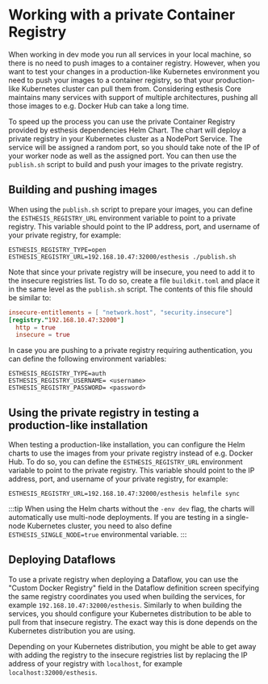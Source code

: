 # Working with a private Container Registry
When working in dev mode you run all services in your local machine, so there is no need to
push images to a container registry. However, when you want to test your changes in a production-like
Kubernetes environment you need to push your images to a container registry, so that your
production-like Kubernetes cluster can pull them from. Considering esthesis Core maintains many
services with support of multiple architectures, pushing all those images to e.g. Docker Hub can take a
long time.

To speed up the process you can use the private Container Registry provided by esthesis dependencies
Helm Chart.
The chart will deploy a private registry in your Kubernetes cluster as a NodePort Service. The service
will be assigned a random port, so you should take note of the IP of your worker node as well as the
assigned port. You can then use the `publish.sh` script to build and push your images to the private
registry.

## Building and pushing images
When using the `publish.sh` script to prepare your images, you can define the `ESTHESIS_REGISTRY_URL`
environment variable to point to a private registry. This variable should point to the IP address,
port, and username of your private registry, for example:
```shell
ESTHESIS_REGISTRY_TYPE=open ESTHESIS_REGISTRY_URL=192.168.10.47:32000/esthesis ./publish.sh
```

Note that since your private registry will be insecure, you need to add it to the insecure registries
list. To do so, create a file `buildkit.toml` and place it in the same level as the `publish.sh` script.
The contents of this file should be similar to:
```toml
insecure-entitlements = [ "network.host", "security.insecure"]
[registry."192.168.10.47:32000"]
  http = true
  insecure = true
```

In case you are pushing to a private registry requiring authentication, you can define the following
environment variables:
```shell
ESTHESIS_REGISTRY_TYPE=auth
ESTHESIS_REGISTRY_USERNAME= <username>
ESTHESIS_REGISTRY_PASSWORD= <password>
````

## Using the private registry in testing a production-like installation
When testing a production-like installation, you can configure the Helm charts to use the images from
your private registry instead of e.g. Docker Hub. To do so, you can define the `ESTHESIS_REGISTRY_URL`
environment variable to point to the private registry. This variable should point to the IP address,
port, and username of your private registry, for example:
```shell
ESTHESIS_REGISTRY_URL=192.168.10.47:32000/esthesis helmfile sync
```

:::tip
When using the Helm charts without the `-env dev` flag, the charts will automatically
use multi-node deployments. If you are testing in a single-node Kubernetes cluster, you need to also
define `ESTHESIS_SINGLE_NODE=true` environmental variable.
:::

## Deploying Dataflows
To use a private registry when deploying a Dataflow, you can use the
"Custom Docker Registry" field in the Dataflow definition screen specifying the same registry
coordinates you used when building the services, for example `192.168.10.47:32000/esthesis`. Similarly
to when building the services, you should configure your Kubernetes distribution to be able to pull
from that insecure registry. The exact way this is done depends on the Kubernetes distribution you
are using.

Depending on your Kubernetes distribution, you might be able to get away with adding the registry to
the insecure registries list by replacing the IP address of your registry with `localhost`, for
example `localhost:32000/esthesis`.
```
